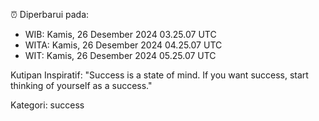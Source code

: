⏰ Diperbarui pada:
- WIB: Kamis, 26 Desember 2024 03.25.07 UTC
- WITA: Kamis, 26 Desember 2024 04.25.07 UTC
- WIT: Kamis, 26 Desember 2024 05.25.07 UTC

Kutipan Inspiratif:
"Success is a state of mind. If you want success, start thinking of yourself as a success."


Kategori: success

